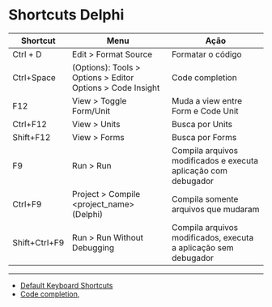# Shortcuts Delphi

Shortcut | Menu | Ação
-|-|-
Ctrl + D | Edit > Format Source| Formatar o código
Ctrl+Space | (Options): Tools > Options > Editor Options > Code Insight | Code completion
F12 | View > Toggle Form/Unit | Muda a view entre Form e Code Unit
Ctrl+F12 | View > Units | Busca por Units
Shift+F12 | View > Forms | Busca por Forms
F9 | Run > Run | Compila arquivos modificados e executa aplicação com debugador
Ctrl+F9 | Project > Compile <project_name> (Delphi) | Compila somente arquivos que mudaram
Shift+Ctrl+F9 | Run > Run Without Debugging | Compila arquivos modificados, executa a aplicação sem debugador

---

- [Default Keyboard Shortcuts](http://docwiki.embarcadero.com/RADStudio/Rio/en/Default_Keyboard_Shortcuts)
- [Code completion](http://docwiki.embarcadero.com/RADStudio/Rio/en/Code_Completion),
